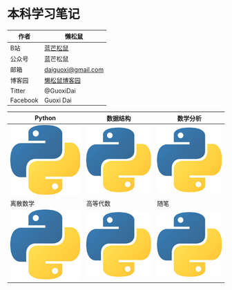 # 本科学习笔记
|作者|懒松鼠|
|---|---|
|B站|[蓝芒松鼠](https://space.bilibili.com/449154488)|
|公众号|蓝芒松鼠|
|邮箱|daiguoxi@gmail.com|
|博客园|[懒松鼠博客园](https://www.cnblogs.com/yeu4h3uh2/)|
|Titter|@GuoxiDai|
|Facebook|Guoxi Dai|

|Python|数据结构|数学分析|
|----|---|---|
|[![weibo-logo]](python.md)|[![weibo-logo]](python.md)|[![weibo-logo]](python.md)|
|离散数学|高等代数|随笔|
|[![weibo-logo]](python.md)|[![weibo-logo]](python.md)|[![weibo-logo]](python.md)|


[weibo-logo]:python.png

